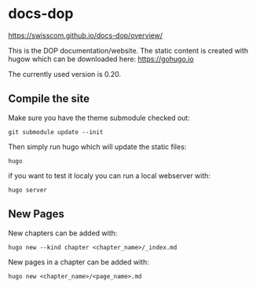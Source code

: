 # docs-dop

https://swisscom.github.io/docs-dop/overview/

This is the DOP documentation/website. The static content is created with hugow which can be downloaded here: https://gohugo.io

The currently used version is 0.20.

## Compile the site

Make sure you have the theme submodule checked out:

    git submodule update --init

Then simply run hugo which will update the static files:

    hugo

if you want to test it localy you can run a local webserver with:

    hugo server

## New Pages

New chapters can be added with:

    hugo new --kind chapter <chapter_name>/_index.md

New pages in a chapter can be added with:

    hugo new <chapter_name>/<page_name>.md

